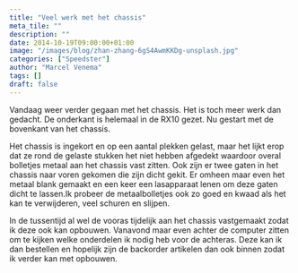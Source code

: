 ```yaml
---
title: "Veel werk met het chassis"
meta_tile: ""
description: ""
date: 2014-10-19T09:00:00+01:00
image: "/images/blog/zhan-zhang-6gS4AwmKKDg-unsplash.jpg"
categories: ["Speedster"]
author: "Marcel Venema" 
tags: []
draft: false
---
```


Vandaag weer verder gegaan met het chassis. Het is toch meer werk dan gedacht. De onderkant is helemaal in de RX10 gezet. Nu gestart met de bovenkant van het chassis. 


Het chassis is ingekort en op een aantal plekken gelast, maar het lijkt erop dat ze rond de gelaste stukken het niet hebben afgedekt waardoor overal bolletjes metaal aan het chassis vast zitten. Ook zijn er twee gaten in het chassis naar voren gekomen die zijn dicht gekit. Er omheen maar even het metaal blank gemaakt en een keer een lasapparaat lenen om deze gaten dicht te lassen.Ik probeer de metaalbolletjes ook zo goed en kwaad als het kan te verwijderen, veel schuren en slijpen.


In de tussentijd al wel de vooras tijdelijk aan het chassis vastgemaakt zodat ik deze ook kan opbouwen. Vanavond maar even achter de computer zitten om te kijken welke onderdelen ik nodig heb voor de achteras. Deze kan ik dan bestellen en hopelijk zijn de backorder artikelen dan ook binnen zodat ik verder kan met opbouwen.


